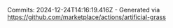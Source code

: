 Commits: 2024-12-24T14:16:19.416Z - Generated via https://github.com/marketplace/actions/artificial-grass
<br>
